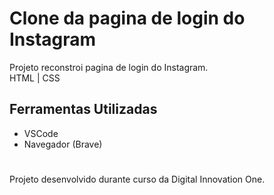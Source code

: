 # Clone da pagina de login do Instagram
  Projeto reconstroi pagina de login do Instagram.<br>
 HTML | CSS
 
 ## Ferramentas Utilizadas
 - VSCode
 - Navegador (Brave)

#
 
 Projeto desenvolvido durante curso da Digital Innovation One.
